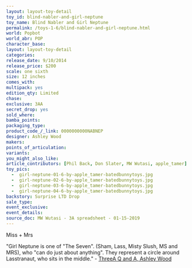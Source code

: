 ```yaml
---
layout: layout-toy-detail 
toy_id: blind-nabler-and-girl-neptune
toy_name: Blind Nabler and Girl Neptune
permalink: /toys-1-6/blind-nabler-and-girl-neptune.html
world: Popbot
world_abr: POP
character_base: 
layout: layout-toy-detail
categories: 
release_date: 9/10/2014
release_price: $200 
scale: one sixth
size: 12 inches
comes_with: 
multipack: yes
edition_qty: Limited
chase: 
exclusive: 3AA
secret_drop: yes
sold_where: 
bamba_points: 
packaging_type: 
product_code_/_link: 0000000000NABNEP
designer: Ashley Wood
makers: 
points_of_articulation: 
variants: 
you_might_also_like: 
article_contributors: [Phil Back, Don Slater, MW Wutasi, apple_tamer]
toy_pics: 
  -  girl-neptune-01-6-by-apple_tamer-batedbunnytoys.jpg
  -  girl-neptune-02-6-by-apple_tamer-batedbunnytoys.jpg
  -  girl-neptune-03-6-by-apple_tamer-batedbunnytoys.jpg
  -  girl-neptune-04-6-by-apple_tamer-batedbunnytoys.jpg
backstory: Surprise LTD Drop
sale_type: 
event_exclusive: 
event_details: 
source_doc: MW Wutasi - 3A spreadsheet - 01-15-2019
---
```

Miss + Mrs

"Girl Neptune is one of "The Seven". (Sham, Lass, Misty Slush, MS and MRS), who "can do just about anything". They represent a circle around Lasstranaut, who sits in the middle." - <a href="https://www.worldofthreea.com/threea-production-blog/qa41" target="_blank">ThreeA Q and A, Ashley Wood</a>